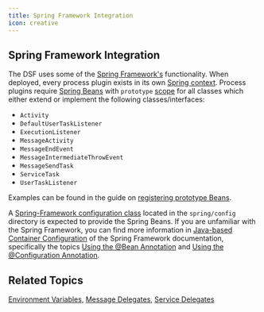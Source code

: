 ```yaml
---
title: Spring Framework Integration
icon: creative
---
```


## Spring Framework Integration

The DSF uses some of the [Spring Framework's](https://spring.io/projects/spring-framework) functionality. When deployed, every process plugin exists in its own [Spring context](https://docs.spring.io/spring-framework/reference/core/beans/introduction.html). Process plugins require [Spring Beans](https://docs.spring.io/spring-framework/reference/core/beans/definition.html) with `prototype` [scope](https://docs.spring.io/spring-framework/reference/core/beans/factory-scopes.html) for all classes which either extend or implement the following classes/interfaces:
- `Activity`
- `DefaultUserTaskListener`
- `ExecutionListener`
- `MessageActivity`
- `MessageEndEvent`
- `MessageIntermediateThrowEvent`
- `MessageSendTask`
- `ServiceTask`
- `UserTaskListener`

Examples can be found in the guide on [registering prototype Beans](../../guides/registering-prototype-beans.md).

A [Spring-Framework configuration class](https://docs.spring.io/spring-framework/docs/current/reference/html/core.html#beans-java-basic-concepts) located in the `spring/config` directory is expected to provide the Spring Beans. If you are unfamiliar with the Spring Framework, you can find more information in [Java-based Container Configuration](https://docs.spring.io/spring-framework/reference/core/beans/java.html) of the Spring Framework documentation, specifically the topics [Using the @Bean Annotation](https://docs.spring.io/spring-framework/reference/core/beans/java/bean-annotation.html) and [Using the @Configuration Annotation](https://docs.spring.io/spring-framework/reference/core/beans/java/configuration-annotation.html).

## Related Topics
[Environment Variables](environment-variables.md), [Message Delegates](message-delegates.md), [Service Delegates](service-delegates.md)
